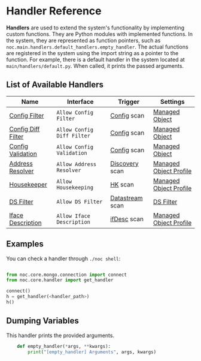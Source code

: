 # Handler Reference

**Handlers** are used to extend the system's functionality by implementing custom functions. They are Python modules with implemented functions. In the system, they are represented as function pointers, such as `noc.main.handlers.default_handlers.empty_handler`. The actual functions are registered in the system using the import string as a pointer to the function. For example, there is a default handler in the system located at `main/handlers/default.py`. When called, it prints the passed arguments.

## List of Available Handlers

| Name                                        | Interface                  | Trigger                                                 | Settings                                                              |
| ------------------------------------------- | -------------------------- | ------------------------------------------------------- | --------------------------------------------------------------------- |
| [Config Filter](config-filter.md)           | `Allow Config Filter`      | [Config](../discovery-reference/box/config.md) scan     | [Managed Object](../concepts/managed-object/index.md)                 |
| [Config Diff Filter](config-diff-filter.md) | `Allow Config Diff Filter` | [Config](../discovery-reference/box/config.md) scan     | [Managed Object](../concepts/managed-object/index.md)                 |
| [Config Validation](config-validation.md)   | `Allow Config Validation`  | [Config](../discovery-reference/box/config.md) scan     | [Managed Object](../concepts/managed-object/index.md)                 |
| [Address Resolver](address-resolver.md)     | `Allow Address Resolver`   | [Discovery](../discovery-reference/box/hk.md) scan      | [Managed Object Profile](../concepts/managed-object-profile/index.md) |
| [Housekeeper](housekeeper.md)               | `Allow Housekeeping`       | [HK](../discovery-reference/box/hk.md) scan             | [Managed Object Profile](../concepts/managed-object-profile/index.md) |
| [DS Filter](ds-filter.md)                   | `Allow DS Filter`          | [Datastream](../datastream-api-reference/index.md) scan | [DS Filter](../concepts/managed-object-profile/index.md)              |
| [Iface Description](ifacedescription.md)    | `Allow Iface Description`  | [ifDesc](../discovery-reference/box/ifdesc.md) scan     | [Managed Object Profile](../concepts/managed-object-profile/index.md) |

## Examples

You can check a handler through `./noc shell`:

```python

from noc.core.mongo.connection import connect
from noc.core.handler import get_handler

connect()
h = get_handler(<handler_path>)
h()
```

## Dumping Variables

This handler prints the provided arguments.

```python
    def empty_handler(*args, **kwargs):
        print("[empty_handler] Arguments", args, kwargs)
```
